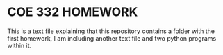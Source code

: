 # COE 332 HOMEWORK
This is a text file explaining that this repository contains a folder with the first homework,
I am including another text file and two python programs within it.
